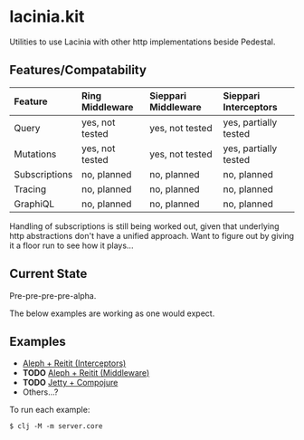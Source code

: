 # lacinia.kit

Utilities to use Lacinia with other http implementations beside Pedestal.


## Features/Compatability

| Feature       | Ring Middleware | Sieppari Middleware | Sieppari Interceptors |
|:--------------|:----------------|:--------------------|:----------------------|
| Query         | yes, not tested | yes, not tested     | yes, partially tested |
| Mutations     | yes, not tested | yes, not tested     | yes, partially tested |
| Subscriptions | no, planned     | no, planned         | no, planned           |
| Tracing       | no, planned     | no, planned         | no, planned           |
| GraphiQL      | no, planned     | no, planned         | no, planned           |

Handling of subscriptions is still being worked out, given that underlying
http abstractions don't have a unified approach. Want to figure out by giving
it a floor run to see how it plays...

## Current State

Pre-pre-pre-pre-alpha.

The below examples are working as one would expect.

## Examples

- [Aleph + Reitit (Interceptors)](./examples/aleph-reitit-interceptors)
- **TODO** [Aleph + Reitit (Middleware)](./)
- **TODO** [Jetty + Compojure](./)
- Others...?

To run each example:
```
$ clj -M -m server.core
```
